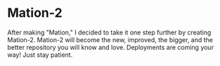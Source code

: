# Mation-2
After making "Mation," I decided to take it one step further by creating Mation-2. Mation-2 will become the new, improved, the bigger, and the better repository you will know and love. Deployments are coming your way! Just stay patient.
